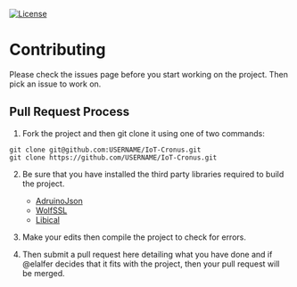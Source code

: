 [![License](https://img.shields.io/badge/License-Apache%202.0-blue.svg)](https://opensource.org/licenses/Apache-2.0)
# Contributing

Please check the issues page before you start working on the project. Then pick an issue to work on.

## Pull Request Process

1. Fork the project and then git clone it using one of two commands:
```
git clone git@github.com:USERNAME/IoT-Cronus.git
git clone https://github.com/USERNAME/IoT-Cronus.git
```
2. Be sure that you have installed the third party libraries required to build the project.
    * [AdruinoJson](https://github.com/bblanchon/ArduinoJson)
    * [WolfSSL](https://www.wolfssl.com/)
    * [Libical](http://libical.github.io/libical)
3. Make your edits then compile the project to check for errors.

4. Then submit a pull request here detailing what you have done and if @elalfer decides that it fits with the project, then your pull request will be merged.
